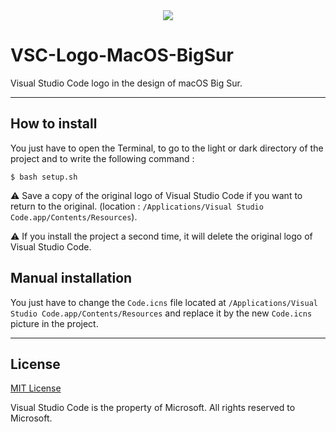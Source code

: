 <div align="center">
<img src="resources/banner.gif" >
</div>

# VSC-Logo-MacOS-BigSur
Visual Studio Code logo in the design of macOS Big Sur.

-----------------------------------------------
## How to install
You just have to open the Terminal, to go to the light or dark directory of the project  and to write the
following command :
```
$ bash setup.sh
```
⚠️ Save a copy of the original logo of Visual Studio Code if you want to return to the original. (location : `/Applications/Visual Studio Code.app/Contents/Resources`).

⚠️ If you install the project a second time, it will delete the original logo of Visual Studio Code.

## Manual installation
You just have to change the `Code.icns` file
located at `/Applications/Visual Studio Code.app/Contents/Resources` and replace it by the new `Code.icns` picture in the project.

-----------------------------------------------
## License
[MIT License](LICENSE)

Visual Studio Code is the property of Microsoft. All rights reserved to Microsoft.
